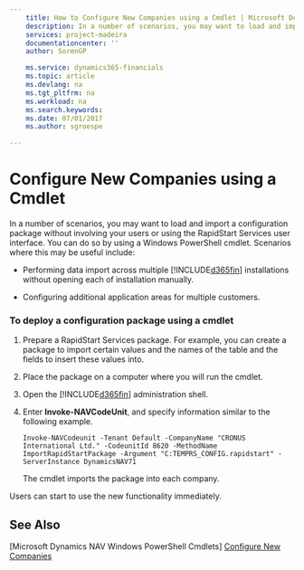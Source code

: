 ```yaml
---
    title: How to Configure New Companies using a Cmdlet | Microsoft Docs
    description: In a number of scenarios, you may want to load and import a configuration package without involving your users or using the RapidStart Services user interface. You can do so by using a Windows PowerShell cmdlet.
    services: project-madeira
    documentationcenter: ''
    author: SorenGP

    ms.service: dynamics365-financials
    ms.topic: article
    ms.devlang: na
    ms.tgt_pltfrm: na
    ms.workload: na
    ms.search.keywords:
    ms.date: 07/01/2017
    ms.author: sgroespe

---
```

# Configure New Companies using a Cmdlet
In a number of scenarios, you may want to load and import a configuration package without involving your users or using the RapidStart Services user interface. You can do so by using a Windows PowerShell cmdlet. Scenarios where this may be useful include:  

-   Performing data import across multiple [!INCLUDE[d365fin](includes/d365fin_md.md)] installations without opening each of installation manually.  

-   Configuring additional application areas for multiple customers.  

### To deploy a configuration package using a cmdlet  

1.  Prepare a RapidStart Services package. For example, you can create a package to import certain values and the names of the table and the fields to insert these values into.  

2.  Place the package on a computer where you will run the cmdlet.  

3.  Open the [!INCLUDE[d365fin](includes/d365fin_md.md)] administration shell.  

4.  Enter **Invoke-NAVCodeUnit**, and specify information similar to the following example.  

    ```  
    Invoke-NAVCodeunit -Tenant Default -CompanyName "CRONUS International Ltd." -CodeunitId 8620 -MethodName ImportRapidStartPackage -Argument "C:TEMPRS_CONFIG.rapidstart" -ServerInstance DynamicsNAV71  

    ```  

     The cmdlet imports the package into each company.  

 Users can start to use the new functionality immediately.  

## See Also  
 [Microsoft Dynamics NAV Windows PowerShell Cmdlets]
 [Configure New Companies](admin-how-to-configure-new-companies.md)
